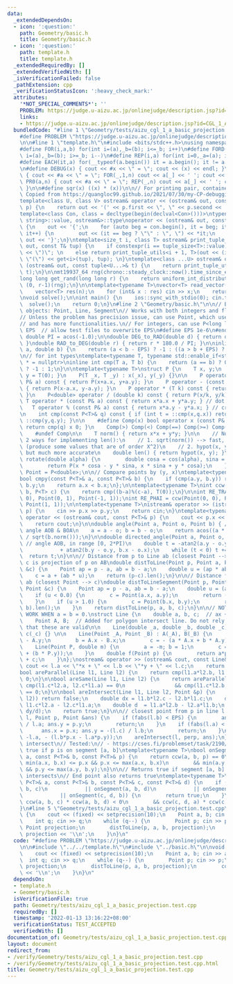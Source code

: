```yaml
---
data:
  _extendedDependsOn:
  - icon: ':question:'
    path: Geometry/basic.h
    title: Geometry/basic.h
  - icon: ':question:'
    path: template.h
    title: template.h
  _extendedRequiredBy: []
  _extendedVerifiedWith: []
  _isVerificationFailed: false
  _pathExtension: cpp
  _verificationStatusIcon: ':heavy_check_mark:'
  attributes:
    '*NOT_SPECIAL_COMMENTS*': ''
    PROBLEM: https://judge.u-aizu.ac.jp/onlinejudge/description.jsp?id=CGL_1_A
    links:
    - https://judge.u-aizu.ac.jp/onlinejudge/description.jsp?id=CGL_1_A
  bundledCode: "#line 1 \"Geometry/tests/aizu_cgl_1_a_basic_projection.test.cpp\"\n\
    #define PROBLEM \"https://judge.u-aizu.ac.jp/onlinejudge/description.jsp?id=CGL_1_A\"\
    \n\n#line 1 \"template.h\"\n#include <bits/stdc++.h>\nusing namespace std;\n\n\
    #define FOR(i,a,b) for(int i=(a),_b=(b); i<=_b; i++)\n#define FORD(i,a,b) for(int\
    \ i=(a),_b=(b); i>=_b; i--)\n#define REP(i,a) for(int i=0,_a=(a); i<_a; i++)\n\
    #define EACH(it,a) for(__typeof(a.begin()) it = a.begin(); it != a.end(); ++it)\n\
    \n#define DEBUG(x) { cout << #x << \" = \"; cout << (x) << endl; }\n#define PR(a,n)\
    \ { cout << #a << \" = \"; FOR(_,1,n) cout << a[_] << ' '; cout << endl; }\n#define\
    \ PR0(a,n) { cout << #a << \" = \"; REP(_,n) cout << a[_] << ' '; cout << endl;\
    \ }\n\n#define sqr(x) ((x) * (x))\n\n// For printing pair, container, etc.\n//\
    \ Copied from https://quangloc99.github.io/2021/07/30/my-CP-debugging-template.html\n\
    template<class U, class V> ostream& operator << (ostream& out, const pair<U, V>&\
    \ p) {\n    return out << '(' << p.first << \", \" << p.second << ')';\n}\n\n\
    template<class Con, class = decltype(begin(declval<Con>()))>\ntypename enable_if<!is_same<Con,\
    \ string>::value, ostream&>::type\noperator << (ostream& out, const Con& con)\
    \ {\n    out << '{';\n    for (auto beg = con.begin(), it = beg; it != con.end();\
    \ it++) {\n        out << (it == beg ? \"\" : \", \") << *it;\n    }\n    return\
    \ out << '}';\n}\ntemplate<size_t i, class T> ostream& print_tuple_utils(ostream&\
    \ out, const T& tup) {\n    if constexpr(i == tuple_size<T>::value) return out\
    \ << \")\"; \n    else return print_tuple_utils<i + 1, T>(out << (i ? \", \" :\
    \ \"(\") << get<i>(tup), tup); \n}\ntemplate<class ...U> ostream& operator <<\
    \ (ostream& out, const tuple<U...>& t) {\n    return print_tuple_utils<0, tuple<U...>>(out,\
    \ t);\n}\n\nmt19937_64 rng(chrono::steady_clock::now().time_since_epoch().count());\n\
    long long get_rand(long long r) {\n    return uniform_int_distribution<long long>\
    \ (0, r-1)(rng);\n}\n\ntemplate<typename T>\nvector<T> read_vector(int n) {\n\
    \    vector<T> res(n);\n    for (int& x : res) cin >> x;\n    return res;\n}\n\
    \nvoid solve();\n\nint main() {\n    ios::sync_with_stdio(0); cin.tie(0);\n  \
    \  solve();\n    return 0;\n}\n#line 2 \"Geometry/basic.h\"\n\n// Basic geometry\
    \ objects: Point, Line, Segment\n// Works with both integers and floating points\n\
    // Unless the problem has precision issue, can use Point, which uses double\n\
    // and has more functionalities.\n// For integers, can use P<long long>\n\n#ifndef\
    \ EPS  // allow test files to overwrite EPS\n#define EPS 1e-6\n#endif\n\nconst\
    \ double PI = acos(-1.0);\n\ndouble DEG_to_RAD(double d) { return d * PI / 180.0;\
    \ }\ndouble RAD_to_DEG(double r) { return r * 180.0 / PI; }\n\ninline int cmp(double\
    \ a, double b) {\n    return (a < b - EPS) ? -1 : ((a > b + EPS) ? 1 : 0);\n}\n\
    \n// for int types\ntemplate<typename T, typename std::enable_if<std::is_floating_point<T>::value>::type\
    \ * = nullptr>\ninline int cmp(T a, T b) {\n    return (a == b) ? 0 : (a < b)\
    \ ? -1 : 1;\n}\n\ntemplate<typename T>\nstruct P {\n    T x, y;\n    P() { x =\
    \ y = T(0); }\n    P(T _x, T _y) : x(_x), y(_y) {}\n\n    P operator + (const\
    \ P& a) const { return P(x+a.x, y+a.y); }\n    P operator - (const P& a) const\
    \ { return P(x-a.x, y-a.y); }\n    P operator * (T k) const { return P(x*k, y*k);\
    \ }\n    P<double> operator / (double k) const { return P(x/k, y/k); }\n\n   \
    \ T operator * (const P& a) const { return x*a.x + y*a.y; } // dot product\n \
    \   T operator % (const P& a) const { return x*a.y - y*a.x; } // cross product\n\
    \n    int cmp(const P<T>& q) const { if (int t = ::cmp(x,q.x)) return t; return\
    \ ::cmp(y,q.y); }\n\n    #define Comp(x) bool operator x (const P& q) const {\
    \ return cmp(q) x 0; }\n    Comp(>) Comp(<) Comp(==) Comp(>=) Comp(<=) Comp(!=)\n\
    \    #undef Comp\n\n    T norm() { return x*x + y*y; }\n\n    // Note: There are\
    \ 2 ways for implementing len():\n    // 1. sqrt(norm()) --> fast, but inaccurate\
    \ (produce some values that are of order X^2)\n    // 2. hypot(x, y) --> slow,\
    \ but much more accurate\n    double len() { return hypot(x, y); }\n\n    P<double>\
    \ rotate(double alpha) {\n        double cosa = cos(alpha), sina = sin(alpha);\n\
    \        return P(x * cosa - y * sina, x * sina + y * cosa);\n    }\n};\nusing\
    \ Point = P<double>;\n\n// Compare points by (y, x)\ntemplate<typename T = double>\n\
    bool cmpy(const P<T>& a, const P<T>& b) {\n    if (cmp(a.y, b.y)) return a.y <\
    \ b.y;\n    return a.x < b.x;\n};\n\ntemplate<typename T>\nint ccw(P<T> a, P<T>\
    \ b, P<T> c) {\n    return cmp((b-a)%(c-a), T(0));\n}\n\nint RE_TRAI = ccw(Point(0,\
    \ 0), Point(0, 1), Point(-1, 1));\nint RE_PHAI = ccw(Point(0, 0), Point(0, 1),\
    \ Point(1, 1));\n\ntemplate<typename T>\nistream& operator >> (istream& cin, P<T>&\
    \ p) {\n    cin >> p.x >> p.y;\n    return cin;\n}\ntemplate<typename T>\nostream&\
    \ operator << (ostream& cout, const P<T>& p) {\n    cout << p.x << ' ' << p.y;\n\
    \    return cout;\n}\n\ndouble angle(Point a, Point o, Point b) { // min of directed\
    \ angle AOB & BOA\n    a = a - o; b = b - o;\n    return acos((a * b) / sqrt(a.norm())\
    \ / sqrt(b.norm()));\n}\n\ndouble directed_angle(Point a, Point o, Point b) {\
    \ // angle AOB, in range [0, 2*PI)\n    double t = -atan2(a.y - o.y, a.x - o.x)\n\
    \            + atan2(b.y - o.y, b.x - o.x);\n    while (t < 0) t += 2*PI;\n  \
    \  return t;\n}\n\n// Distance from p to Line ab (closest Point --> c)\n// i.e.\
    \ c is projection of p on AB\ndouble distToLine(Point p, Point a, Point b, Point\
    \ &c) {\n    Point ap = p - a, ab = b - a;\n    double u = (ap * ab) / ab.norm();\n\
    \    c = a + (ab * u);\n    return (p-c).len();\n}\n\n// Distance from p to segment\
    \ ab (closest Point --> c)\ndouble distToLineSegment(Point p, Point a, Point b,\
    \ Point &c) {\n    Point ap = p - a, ab = b - a;\n    double u = (ap * ab) / ab.norm();\n\
    \    if (u < 0.0) {\n        c = Point(a.x, a.y);\n        return (p - a).len();\n\
    \    }\n    if (u > 1.0) {\n        c = Point(b.x, b.y);\n        return (p -\
    \ b).len();\n    }\n    return distToLine(p, a, b, c);\n}\n\n// NOTE: WILL NOT\
    \ WORK WHEN a = b = 0.\nstruct Line {\n    double a, b, c;  // ax + by + c = 0\n\
    \    Point A, B;  // Added for polygon intersect line. Do not rely on assumption\
    \ that these are valid\n\n    Line(double _a, double _b, double _c) : a(_a), b(_b),\
    \ c(_c) {} \n\n    Line(Point _A, Point _B) : A(_A), B(_B) {\n        a = B.y\
    \ - A.y;\n        b = A.x - B.x;\n        c = - (a * A.x + b * A.y);\n    }\n\
    \    Line(Point P, double m) {\n        a = -m; b = 1;\n        c = -((a * P.x)\
    \ + (b * P.y));\n    }\n    double f(Point p) {\n        return a*p.x + b*p.y\
    \ + c;\n    }\n};\nostream& operator >> (ostream& cout, const Line& l) {\n   \
    \ cout << l.a << \"*x + \" << l.b << \"*y + \" << l.c;\n    return cout;\n}\n\n\
    bool areParallel(Line l1, Line l2) {\n    return cmp(l1.a*l2.b, l1.b*l2.a) ==\
    \ 0;\n}\n\nbool areSame(Line l1, Line l2) {\n    return areParallel(l1 ,l2) &&\
    \ cmp(l1.c*l2.a, l2.c*l1.a) == 0\n                && cmp(l1.c*l2.b, l1.b*l2.c)\
    \ == 0;\n}\n\nbool areIntersect(Line l1, Line l2, Point &p) {\n    if (areParallel(l1,\
    \ l2)) return false;\n    double dx = l1.b*l2.c - l2.b*l1.c;\n    double dy =\
    \ l1.c*l2.a - l2.c*l1.a;\n    double d  = l1.a*l2.b - l2.a*l1.b;\n    p = Point(dx/d,\
    \ dy/d);\n    return true;\n}\n\n// closest point from p in line l.\nvoid closestPoint(Line\
    \ l, Point p, Point &ans) {\n    if (fabs(l.b) < EPS) {\n        ans.x = -(l.c)\
    \ / l.a; ans.y = p.y;\n        return;\n    }\n    if (fabs(l.a) < EPS) {\n  \
    \      ans.x = p.x; ans.y = -(l.c) / l.b;\n        return;\n    }\n    Line perp(l.b,\
    \ -l.a, - (l.b*p.x - l.a*p.y));\n    areIntersect(l, perp, ans);\n}\n\n// Segment\
    \ intersect\n// Tested:\n// - https://cses.fi/problemset/task/2190/\n// returns\
    \ true if p is on segment [a, b]\ntemplate<typename T>\nbool onSegment(const P<T>&\
    \ a, const P<T>& b, const P<T>& p) {\n    return ccw(a, b, p) == 0\n        &&\
    \ min(a.x, b.x) <= p.x && p.x <= max(a.x, b.x)\n        && min(a.y, b.y) <= p.y\
    \ && p.y <= max(a.y, b.y);\n}\n\n// Returns true if segment [a, b] and [c, d]\
    \ intersects\n// End point also returns true\ntemplate<typename T>\nbool segmentIntersect(const\
    \ P<T>& a, const P<T>& b, const P<T>& c, const P<T>& d) {\n    if (onSegment(a,\
    \ b, c)\n            || onSegment(a, b, d)\n            || onSegment(c, d, a)\n\
    \            || onSegment(c, d, b)) {\n        return true;\n    }\n\n    return\
    \ ccw(a, b, c) * ccw(a, b, d) < 0\n        && ccw(c, d, a) * ccw(c, d, b) < 0;\n\
    }\n#line 5 \"Geometry/tests/aizu_cgl_1_a_basic_projection.test.cpp\"\n\nvoid solve()\
    \ {\n    cout << (fixed) << setprecision(10);\n    Point a, b; cin >> a >> b;\n\
    \    int q; cin >> q;\n    while (q--) {\n        Point p; cin >> p;\n       \
    \ Point projection;\n        distToLine(p, a, b, projection);\n        cout <<\
    \ projection << '\\n';\n    }\n}\n"
  code: "#define PROBLEM \"https://judge.u-aizu.ac.jp/onlinejudge/description.jsp?id=CGL_1_A\"\
    \n\n#include \"../../template.h\"\n#include \"../basic.h\"\n\nvoid solve() {\n\
    \    cout << (fixed) << setprecision(10);\n    Point a, b; cin >> a >> b;\n  \
    \  int q; cin >> q;\n    while (q--) {\n        Point p; cin >> p;\n        Point\
    \ projection;\n        distToLine(p, a, b, projection);\n        cout << projection\
    \ << '\\n';\n    }\n}\n"
  dependsOn:
  - template.h
  - Geometry/basic.h
  isVerificationFile: true
  path: Geometry/tests/aizu_cgl_1_a_basic_projection.test.cpp
  requiredBy: []
  timestamp: '2022-01-13 13:16:22+08:00'
  verificationStatus: TEST_ACCEPTED
  verifiedWith: []
documentation_of: Geometry/tests/aizu_cgl_1_a_basic_projection.test.cpp
layout: document
redirect_from:
- /verify/Geometry/tests/aizu_cgl_1_a_basic_projection.test.cpp
- /verify/Geometry/tests/aizu_cgl_1_a_basic_projection.test.cpp.html
title: Geometry/tests/aizu_cgl_1_a_basic_projection.test.cpp
---
```

